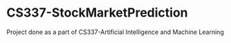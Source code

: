 # CS337-StockMarketPrediction
Project done as a part of CS337-Artificial Intelligence and Machine Learning
